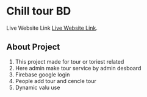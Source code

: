 # Chill tour BD

Live Website Link [Live Website Link](https://assinments11.web.app).

## About Project

1.  This project made for tour or toriest related
2.  Here admin make tour service by admin desboard
3.  Firebase google login
4.  People add tour and cencle tour
5.  Dynamic valu use
